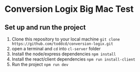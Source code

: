 # Conversion Logix Big Mac Test

## Set up and run the project

1. Clone this repository to your local machine `git clone https://github.com/toddcd/conversion-logix.git`
2. open a terminal and `cd` into `cl-server` folder
3. Install the node/express dependencies `npm install`
4. Install the react/client dependencies `npm run install-client`
5. Run the project `npm run dev`
